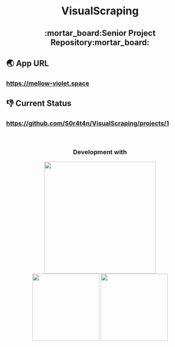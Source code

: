 <h1 align='center'>VisualScraping</h1>
<h2 align='center'>:mortar_board:Senior Project Repository:mortar_board:</h2>

## :earth_asia: App URL
### **https://mellow-violet.space**    
## :thumbsdown: Current Status
### **https://github.com/S0r4t4n/VisualScraping/projects/1**

<br><h3 align='center'>Development with</h3>
<p align='center'>
  <a href='https://developers.google.com/blockly' target='new'><img src='https://developers.google.com/blockly/images/logos/logo_vertical.svg' height="300px;" /></a><br>
  <a href='https://getbootstrap.com' target='new'><img src='https://studio-kokopelli.com/tips/wp-content/uploads/2018/12/bootstrap-4.jpg' height="180px;" /></a>
  <a href='https://www.conoha.jp/wing/' target='new'><img src='https://www.conoha.jp/wing/affiliate/material/images/sozai01.png' height="180px;" /></a>
</p>
